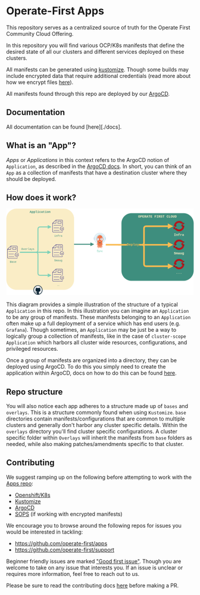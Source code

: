 # Operate-First Apps

This repository serves as a centralized source of truth for the Operate First Community Cloud Offering.

In this repository you will find various OCP/K8s manifests that define the desired state of all our clusters and different
services deployed on these clusters.

All manifests can be generated using [kustomize][kustomize]. Though some builds may include encrypted data that require
additional credentials (read more about how we encrypt files [here][encryption_docs]).

All manifests found through this repo are deployed by our [ArgoCD][argocd_instance].

## Documentation

All documentation can be found [here][./docs].

## What is an "App"?

_Apps_ or _Applications_ in this context refers to the ArgoCD notion of `Application`, as described in the
[ArgoCD docs][argocd_core_concepts]. In short, you can think of an `App` as a collection of manifests that have a
destination cluster where they should be deployed.

## How does it work?

![](./docs/img/apps_repo.png)

This diagram provides a simple illustration of the structure of a typical `Application` in this repo. In this
illustration you can imagine an `Application` to be any group of manifests. These manifests belonging to an
`Application` often make up a full deployment of a service which has end users (e.g. `Grafana`). Though sometimes,
an `Application` may be just be a way to logically group a collection of manifests, like in the case of `cluster-scope`
`Application` which harbors all cluster wide resources, configurations, and privileged resources.

Once a group of manifests are organized into a directory, they can be deployed using ArgoCD. To do this you simply
need to create the application within ArgoCD, docs on how to do this can be found [here][argocd_add_app].

## Repo structure

You will also notice each app adheres to a structure made up of `bases` and `overlays`. This is a structure commonly
found when using `Kustomize`. `base` directories contain manifests/configurations that are common to multiple clusters
and generally don't harbor any cluster specific details. Within the `overlays` directory you'll find cluster specific
configurations. A cluster specific folder within `Overlays` will inherit the manifests from `base` folders as needed,
while also making patches/amendments specific to that cluster.

## Contributing

We suggest ramping up on the following before attempting to work with the [Apps repo][apps_repo]:

- [Openshift/K8s][learn_ocp]
- [Kustomize][kustomize]
- [ArgoCD][argocd_core_concepts]
- [SOPS][sops] (if working with encrypted manifests)

We encourage you to browse around the following repos for issues you would be interested in tackling:

- https://github.com/operate-first/apps
- https://github.com/operate-first/support

Beginner friendly issues are marked ["Good first issue"][good_first_issue]. Though you are welcome to take on any issue
that interests you. If an issue is unclear or requires more information, feel free to reach out to us.

Please be sure to read the contributing docs [here][contributing] before making a PR.

[apps_repo]: https://github.com/operate-first/apps
[docs]: https://www.operate-first.cloud/apps/content/README.html
[kustomize]: https://kustomize.io/
[encryption_docs]: https://www.operate-first.cloud/apps/content/argocd-gitops/encrypting_applications.html
[argocd_instance]: https://argocd.operate-first.cloud/applications
[argocd_core_concepts]: https://argo-cd.readthedocs.io/en/stable/core_concepts/
[contributing]: https://github.com/operate-first/apps/blob/master/contributing.md
[learn_ocp]: https://developers.redhat.com/learn
[sops]: https://github.com/mozilla/sops
[argocd_add_app]: https://www.operate-first.cloud/apps/content/argocd-gitops/add_application.html
[good_first_issue]: https://github.com/search?q=org%3Aoperate-first+label%3A%22good+first+issue%22+is%3Aopen&type=issues

